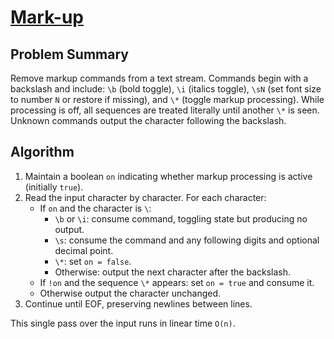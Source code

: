 # [Mark-up](https://www.spoj.com/problems/MARKUP/)

## Problem Summary
Remove markup commands from a text stream. Commands begin with a backslash and include:
`\b` (bold toggle), `\i` (italics toggle), `\sN` (set font size to number `N` or restore if missing),
and `\*` (toggle markup processing). While processing is off, all sequences are treated literally
until another `\*` is seen. Unknown commands output the character following the backslash.

## Algorithm
1. Maintain a boolean `on` indicating whether markup processing is active (initially `true`).
2. Read the input character by character. For each character:
   - If `on` and the character is `\`:
     - `\b` or `\i`: consume command, toggling state but producing no output.
     - `\s`: consume the command and any following digits and optional decimal point.
     - `\*`: set `on = false`.
     - Otherwise: output the next character after the backslash.
   - If `!on` and the sequence `\*` appears: set `on = true` and consume it.
   - Otherwise output the character unchanged.
3. Continue until EOF, preserving newlines between lines.

This single pass over the input runs in linear time `O(n)`.
